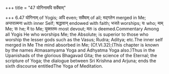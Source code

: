 +++
title = "47 योगिनामपि सर्वेषाम्"

+++
6.47 योगिनाम् of Yogis; अपि even; सर्वेषाम् of all; मद्गतेन merged in
Me; अन्तरात्मना with inner Self; श्रद्धावान् endowed with faith; भजते
worships; यः who; माम् Me; सः he; मे to Me; युक्ततमः most devout; मतः is
deemed.Commentary Among all Yogis He who worships Me; the Absolute; is
superior to those who worship the lesser gods such as the Vasus; Rudra;
Aditya; etc.The inner self merged in Me The mind absorbed in Me;
(Cf.VI.32);(This chapter is known by the names Atmasamyama Yoga and
Adhyatma Yoga also.)Thus in the Upanishads of the glorious Bhagavad
Gita; the science of the Eternal; the scripture of Yoga; the dialogue
between Sri Krishna and Arjuna; ends the sixth discourse entitledThe
Yoga of Meditation.  
  
